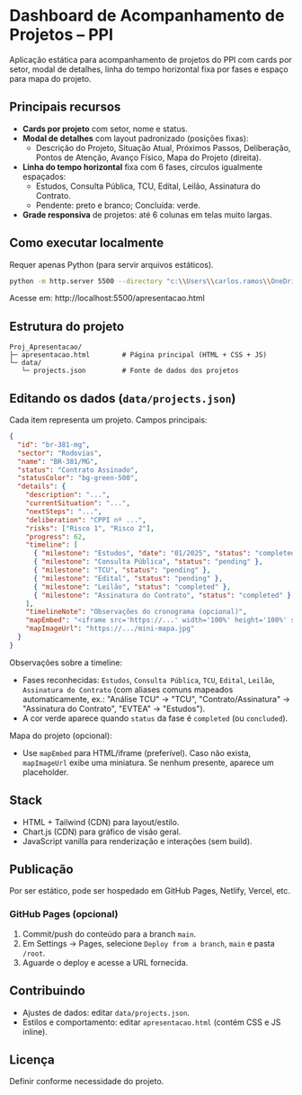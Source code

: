# Dashboard de Acompanhamento de Projetos – PPI

Aplicação estática para acompanhamento de projetos do PPI com cards por setor, modal de detalhes, linha do tempo horizontal fixa por fases e espaço para mapa do projeto.

## Principais recursos
- **Cards por projeto** com setor, nome e status.
- **Modal de detalhes** com layout padronizado (posições fixas):
  - Descrição do Projeto, Situação Atual, Próximos Passos, Deliberação, Pontos de Atenção, Avanço Físico, Mapa do Projeto (direita).
- **Linha do tempo horizontal** fixa com 6 fases, círculos igualmente espaçados:
  - Estudos, Consulta Pública, TCU, Edital, Leilão, Assinatura do Contrato.
  - Pendente: preto e branco; Concluída: verde.
- **Grade responsiva** de projetos: até 6 colunas em telas muito largas.

## Como executar localmente
Requer apenas Python (para servir arquivos estáticos).

```bash
python -m http.server 5500 --directory "c:\\Users\\carlos.ramos\\OneDrive - Presidência da República\\Área de Trabalho\\Proj_Apresentacao"
```

Acesse em: http://localhost:5500/apresentacao.html

## Estrutura do projeto
```
Proj_Apresentacao/
├─ apresentacao.html        # Página principal (HTML + CSS + JS)
└─ data/
   └─ projects.json         # Fonte de dados dos projetos
```

## Editando os dados (`data/projects.json`)
Cada item representa um projeto. Campos principais:

```json
{
  "id": "br-381-mg",
  "sector": "Rodovias",
  "name": "BR-381/MG",
  "status": "Contrato Assinado",
  "statusColor": "bg-green-500",
  "details": {
    "description": "...",
    "currentSituation": "...",
    "nextSteps": "...",
    "deliberation": "CPPI nº ...",
    "risks": ["Risco 1", "Risco 2"],
    "progress": 62,
    "timeline": [
      { "milestone": "Estudos", "date": "01/2025", "status": "completed" },
      { "milestone": "Consulta Pública", "status": "pending" },
      { "milestone": "TCU", "status": "pending" },
      { "milestone": "Edital", "status": "pending" },
      { "milestone": "Leilão", "status": "completed" },
      { "milestone": "Assinatura do Contrato", "status": "completed" }
    ],
    "timelineNote": "Observações do cronograma (opcional)",
    "mapEmbed": "<iframe src='https://...' width='100%' height='100%' style='border:0' loading='lazy'></iframe>",
    "mapImageUrl": "https://.../mini-mapa.jpg"
  }
}
```

Observações sobre a timeline:
- Fases reconhecidas: `Estudos`, `Consulta Pública`, `TCU`, `Edital`, `Leilão`, `Assinatura do Contrato` (com aliases comuns mapeados automaticamente, ex.: "Análise TCU" → "TCU", "Contrato/Assinatura" → "Assinatura do Contrato", "EVTEA" → "Estudos").
- A cor verde aparece quando `status` da fase é `completed` (ou `concluded`).

Mapa do projeto (opcional):
- Use `mapEmbed` para HTML/iframe (preferível). Caso não exista, `mapImageUrl` exibe uma miniatura. Se nenhum presente, aparece um placeholder.

## Stack
- HTML + Tailwind (CDN) para layout/estilo.
- Chart.js (CDN) para gráfico de visão geral.
- JavaScript vanilla para renderização e interações (sem build).

## Publicação
Por ser estático, pode ser hospedado em GitHub Pages, Netlify, Vercel, etc.

### GitHub Pages (opcional)
1. Commit/push do conteúdo para a branch `main`.
2. Em Settings → Pages, selecione `Deploy from a branch`, `main` e pasta `/root`.
3. Aguarde o deploy e acesse a URL fornecida.

## Contribuindo
- Ajustes de dados: editar `data/projects.json`.
- Estilos e comportamento: editar `apresentacao.html` (contém CSS e JS inline).

## Licença
Definir conforme necessidade do projeto.
